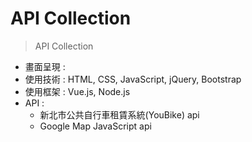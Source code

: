 # API Collection

> API Collection

* 畫面呈現 : 
* 使用技術 : HTML, CSS, JavaScript, jQuery, Bootstrap
* 使用框架 : Vue.js, Node.js
* API : 
    - 新北市公共自行車租賃系統(YouBike) api
    - Google Map JavaScript api
